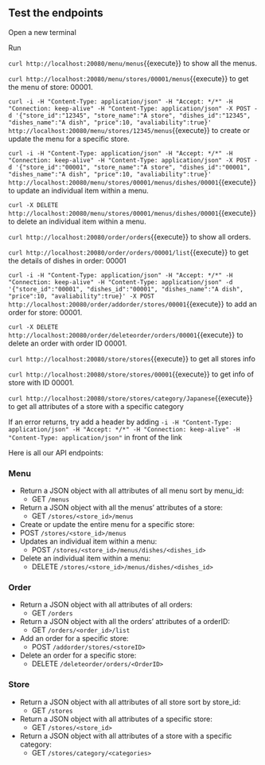 ## Test the endpoints

Open a new terminal

Run

`curl http://localhost:20080/menu/menus`{{execute}}
to show all the menus.

`curl http://localhost:20080/menu/stores/00001/menus`{{execute}}
to get the menu of store: 00001.

`curl -i -H "Content-Type: application/json" -H "Accept: */*" -H "Connection: keep-alive" -H "Content-Type: application/json" -X POST -d '{"store_id":"12345", "store_name":"A store", "dishes_id":"12345", "dishes_name":"A dish", "price":10, "avaliability":true}' http://localhost:20080/menu/stores/12345/menus`{{execute}}
to create or update the menu for a specific store.

`curl -i -H "Content-Type: application/json" -H "Accept: */*" -H "Connection: keep-alive" -H "Content-Type: application/json" -X POST -d '{"store_id":"00001", "store_name":"A store", "dishes_id":"00001", "dishes_name":"A dish", "price":10, "avaliability":true}' http://localhost:20080/menu/stores/00001/menus/dishes/00001`{{execute}}
to update an individual item within a menu.

`curl -X DELETE http://localhost:20080/menu/stores/00001/menus/dishes/00001`{{execute}} to delete an individual item within a menu.

`curl http://localhost:20080/order/orders`{{execute}}
to show all orders.

`curl http://localhost:20080/order/orders/00001/list`{{execute}}
to get the details of dishes in order: 00001

`curl -i -H "Content-Type: application/json" -H "Accept: */*" -H "Connection: keep-alive" -H "Content-Type: application/json" -d '{"store_id":"00001", "dishes_id":"00001", "dishes_name":"A dish", "price":10, "avaliability":true}' -X POST http://localhost:20080/order/addorder/stores/00001`{{execute}}
to add an order for store: 00001.

`curl -X DELETE http://localhost:20080/order/deleteorder/orders/00001`{{execute}}
to delete an order with order ID 00001.

`curl http://localhost:20080/store/stores`{{execute}}
to get all stores info

`curl http://localhost:20080/store/stores/00001`{{execute}}
to get info of store with ID 00001.

`curl http://localhost:20080/store/stores/category/Japanese`{{execute}}
to get all attributes of a store with a specific category

If an error returns, try add a header by adding
`-i -H "Content-Type: application/json" -H "Accept: */*" -H "Connection: keep-alive" -H "Content-Type: application/json"`
in front of the link

Here is all our API endpoints:
### Menu 
- Return a JSON object with all attributes of all menu sort by menu_id:
    - GET ``/menus`` 
- Return a JSON object with all the menus’ attributes of a store:
    - GET ``/stores/<store_id>/menus`` 
- Create or update the entire menu for a specific store:
 - POST ``/stores/<store_id>/menus`` 
- Updates an individual item within a menu:
    - POST ``/stores/<store_id>/menus/dishes/<dishes_id>``
- Delete an individual item within a menu:
    - DELETE ``/stores/<store_id>/menus/dishes/<dishes_id>``

### Order 
- Return a JSON object with all attributes of all orders:
    - GET ``/orders``
- Return a JSON object with all the orders’ attributes of a orderID:
    - GET ``/orders/<order_id>/list``
- Add an order for a specific store:
    - POST ``/addorder/stores/<storeID>``
- Delete an order for a specific store:
    - DELETE ``/deleteorder/orders/<OrderID>``

### Store 
- Return a JSON object with all attributes of all store sort by store_id:
    - GET ``/stores``
- Return a JSON object with all attributes of a specific store:
    - GET ``/stores/<store_id>``
- Return a JSON object with all attributes of a store with a specific category:
    - GET ``/stores/category/<categories>``